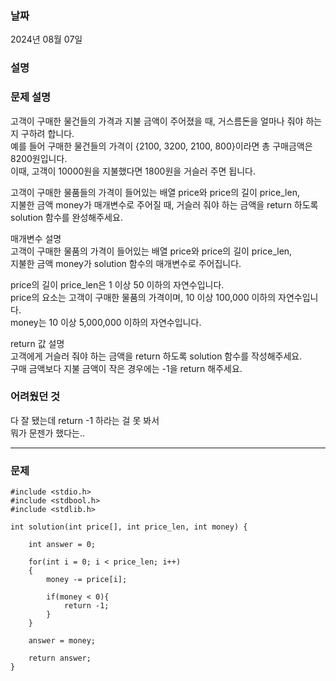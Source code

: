 ### 날짜 
2024년 08월 07일  

### 설명

### 문제 설명  
고객이 구매한 물건들의 가격과 지불 금액이 주어졌을 때, 거스름돈을 얼마나 줘야 하는지 구하려 합니다.  
예를 들어 구매한 물건들의 가격이 {2100, 3200, 2100, 800}이라면 총 구매금액은 8200원입니다.  
이때, 고객이 10000원을 지불했다면 1800원을 거슬러 주면 됩니다.  
  
고객이 구매한 물품들의 가격이 들어있는 배열 price와 price의 길이 price_len,  
지불한 금액 money가 매개변수로 주어질 때, 거슬러 줘야 하는 금액을 return 하도록 solution 함수를 완성해주세요.  
  
매개변수 설명  
고객이 구매한 물품의 가격이 들어있는 배열 price와 price의 길이 price_len,  
지불한 금액 money가 solution 함수의 매개변수로 주어집니다.  
  
price의 길이 price_len은 1 이상 50 이하의 자연수입니다.  
price의 요소는 고객이 구매한 물품의 가격이며, 10 이상 100,000 이하의 자연수입니다.  
money는 10 이상 5,000,000 이하의 자연수입니다.  
  
return 값 설명  
고객에게 거슬러 줘야 하는 금액을 return 하도록 solution 함수를 작성해주세요.  
구매 금액보다 지불 금액이 작은 경우에는 -1을 return 해주세요.  

### 어려웠던 것

다 잘 됐는데 return -1 하라는 걸 못 봐서  
뭐가 문젠가 했다는..  

***

### 문제 

```
#include <stdio.h>
#include <stdbool.h>
#include <stdlib.h>

int solution(int price[], int price_len, int money) {
    
    int answer = 0;
    
    for(int i = 0; i < price_len; i++)
    {
        money -= price[i]; 
        
        if(money < 0){
            return -1; 
        } 
    }
    
    answer = money; 
        
    return answer;
}
```
